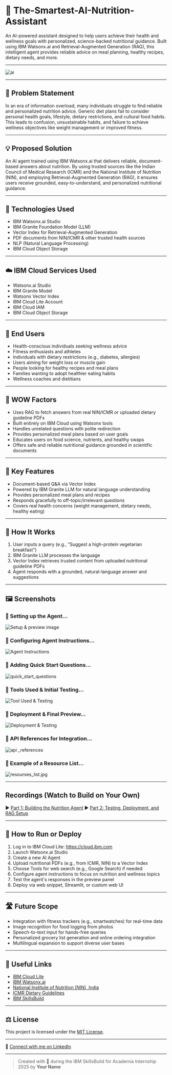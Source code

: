 # 🥗 The-Smartest-AI-Nutrition-Assistant

An AI-powered assistant designed to help users achieve their health and wellness goals with personalized, science-backed nutritional guidance. Built using IBM Watsonx.ai and Retrieval-Augmented Generation (RAG), this intelligent agent provides reliable advice on meal planning, healthy recipes, dietary needs, and more.

---

![ai](ai.png)

---

## 🧩 Problem Statement

In an era of information overload, many individuals struggle to find reliable and personalized nutrition advice. Generic diet plans fail to consider personal health goals, lifestyle, dietary restrictions, and cultural food habits. This leads to confusion, unsustainable habits, and failure to achieve wellness objectives like weight management or improved fitness.

---

## 💡 Proposed Solution

An AI agent trained using IBM Watsonx.ai that delivers reliable, document-based answers about nutrition. By using trusted sources like the Indian Council of Medical Research (ICMR) and the National Institute of Nutrition (NIN), and employing Retrieval-Augmented Generation (RAG), it ensures users receive grounded, easy-to-understand, and personalized nutritional guidance.

---

## 🧠 Technologies Used

- IBM Watsonx.ai Studio
- IBM Granite Foundation Model (LLM)
- Vector Index for Retrieval-Augmented Generation
- PDF documents from NIN/ICMR & other trusted health sources
- NLP (Natural Language Processing)
- IBM Cloud Object Storage

---

## ☁️ IBM Cloud Services Used

- Watsonx.ai Studio
- IBM Granite Model
- Watsonx Vector Index
- IBM Cloud Lite Account
- IBM Cloud IAM
- IBM Cloud Object Storage

---

## 👥 End Users

- Health-conscious individuals seeking wellness advice
- Fitness enthusiasts and athletes
- Individuals with dietary restrictions (e.g., diabetes, allergies)
- Users aiming for weight loss or muscle gain
- People looking for healthy recipes and meal plans
- Families wanting to adopt healthier eating habits
- Wellness coaches and dietitians

---

## 🌟 WOW Factors

- Uses RAG to fetch answers from real NIN/ICMR or uploaded dietary guideline PDFs
- Built entirely on IBM Cloud using Watsonx tools
- Handles unrelated questions with polite redirection
- Provides personalized meal plans based on user goals
- Educates users on food science, nutrients, and healthy swaps
- Offers safe and reliable nutritional guidance grounded in scientific documents

---

## 🧪 Key Features

- Document-based Q&A via Vector Index
- Powered by IBM Granite LLM for natural language understanding
- Provides personalized meal plans and recipes
- Responds gracefully to off-topic/irrelevant questions
- Covers real health concerns (weight management, dietary needs, healthy eating)

---

## 🚀 How It Works

1. User inputs a query (e.g., “Suggest a high-protein vegetarian breakfast”)
2. IBM Granite LLM processes the language
3. Vector Index retrieves trusted content from uploaded nutritional guideline PDFs
4. Agent responds with a grounded, natural-language answer and suggestions

---

## 🖼️ Screenshots
### 🔹 Setting up the Agent...
![Setup & preview image](setup.jpg)
### 🔹 Configuring Agent Instructions...
![Agent Instructions](agent_instructions.jpg)
### 🔹 Adding Quick Start Questions...
![quick_start_questions](quick_start_questions.jpg)
### 🔹 Tools Used & Initial Testing...
![Tool Used & Testing](tool_testing.jpg)
### 🔹 Deployment & Final Preview...
![Deployment & Testing](deployed.jpg)
### 🔹 API References for Integration...
![api _references](links.jpg)
### 🔹 Example of a Resource List...
![resourses_list.jpg](resourses_list.jpg)

---

## Recordings (Watch to Build on Your Own)
▶️ [Part 1: Building the Nutrition Agent](https://youtu.be/oanWlnqpiP4)
▶️ [Part 2: Testing, Deployment, and RAG Setup](https://youtu.be/SfwFLWpIVdk)

---

## 📌 How to Run or Deploy

1. Log in to IBM Cloud Lite: https://cloud.ibm.com
2. Launch Watsonx.ai Studio
3. Create a new AI Agent
4. Upload nutritional PDFs (e.g., from ICMR, NIN) to a Vector Index
5. Choose Tools for web search (e.g., Google Search) if needed
6. Configure agent instructions to focus on nutrition and wellness topics
7. Test the agent's responses in the preview panel
8. Deploy via web snippet, Streamlit, or custom web UI

---

## 🛣️ Future Scope

- Integration with fitness trackers (e.g., smartwatches) for real-time data
- Image recognition for food logging from photos
- Speech-to-text input for hands-free queries
- Personalized grocery list generation and online ordering integration
- Multilingual expansion to support diverse user bases

---

## 🔗 Useful Links

- [IBM Cloud Lite](https://cloud.ibm.com/registration)
- [IBM Watsonx.ai](https://www.ibm.com/products/watsonx-ai)
- [National Institute of Nutrition (NIN), India](https://www.nin.res.in/)
- [ICMR Dietary Guidelines](https://www.icmr.gov.in/page/dietary-guidelines)
- [IBM SkillsBuild](https://skillsbuild.org)

---

## ⚖️ License

This project is licensed under the [MIT License](LICENSE).

---

🔗 [Connect with me on LinkedIn](https://www.linkedin.com/in/your-profile-url/)

---

> Created with 💙 during the IBM SkillsBuild for Academia Internship 2025 by **Your Name**








